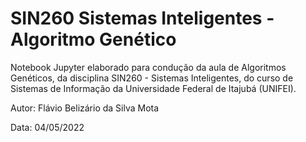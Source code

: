 # SIN260 Sistemas Inteligentes - Algoritmo Genético



Notebook Jupyter elaborado para condução da aula de Algoritmos Genéticos, da disciplina SIN260 - Sistemas Inteligentes, do curso de Sistemas de Informação da Universidade Federal de Itajubá (UNIFEI).

Autor: Flávio Belizário da Silva Mota

Data: 04/05/2022
